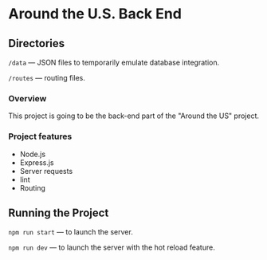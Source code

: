 # Around the U.S. Back End

## Directories

`/data` — JSON files to temporarily emulate database integration.

`/routes` — routing files.

### Overview

This project is going to be the back-end part of the "Around the US" project.

### Project features

- Node.js
- Express.js
- Server requests
- lint
- Routing

## Running the Project

`npm run start` — to launch the server.

`npm run dev` — to launch the server with the hot reload feature.
